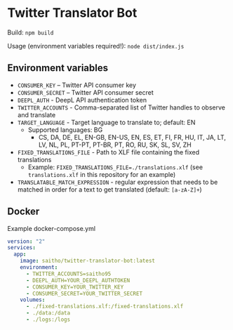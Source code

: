# Twitter Translator Bot

Build: `npm build`

Usage (environment variables required!): `node dist/index.js`

## Environment variables

* `CONSUMER_KEY` – Twitter API consumer key
* `CONSUMER_SECRET` – Twitter API consumer secret
* `DEEPL_AUTH` - DeepL API authentication token
* `TWITTER_ACCOUNTS` - Comma-separated list of Twitter handles to observe and translate
* `TARGET_LANGUAGE` - Target language to translate to; default: EN
  * Supported languages: BG
    * CS, DA, DE, EL, EN-GB, EN-US, EN, ES, ET, FI, FR, HU, IT, JA, LT, LV, NL, PL, PT-PT, PT-BR, PT, RO, RU, SK, SL, SV, ZH
* `FIXED_TRANSLATIONS_FILE` - Path to XLF file containing the fixed translations
  * Example: `FIXED_TRANSLATIONS_FILE=./translations.xlf` (see `translations.xlf` in this repository for an example)
* `TRANSLATABLE_MATCH_EXPRESSION` - regular expression that needs to be matched in order for a text to get translated (default: `[a-zA-Z]+`)

## Docker

Example docker-compose.yml

```yaml
version: "2"
services:
  app:
    image: saitho/twitter-translator-bot:latest
    environment:
      - TWITTER_ACCOUNTS=saitho95
      - DEEPL_AUTH=YOUR_DEEPL_AUTHTOKEN
      - CONSUMER_KEY=YOUR_TWITTER_KEY
      - CONSUMER_SECRET=YOUR_TWITTER_SECRET
    volumes:
      - ./fixed-translations.xlf:/fixed-translations.xlf
      - ./data:/data
      - ./logs:/logs

```
